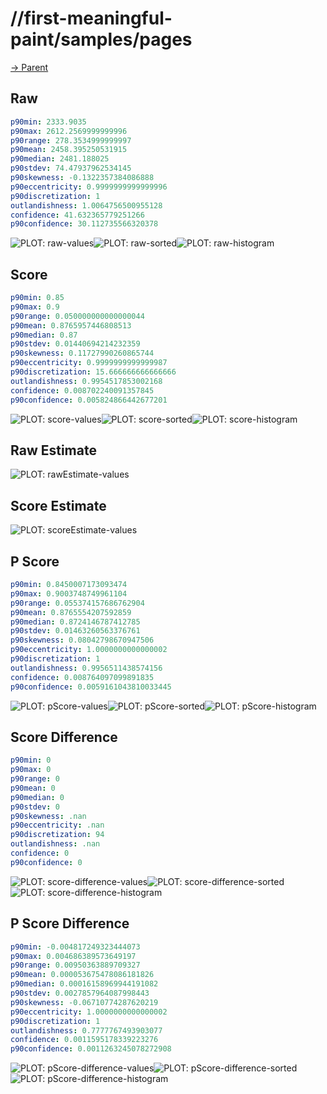 
# //first-meaningful-paint/samples/pages

[→ Parent](../..)


## Raw


```yaml
p90min: 2333.9035
p90max: 2612.2569999999996
p90range: 278.3534999999997
p90mean: 2458.395250531915
p90median: 2481.188025
p90stdev: 74.47937962534145
p90skewness: -0.1322357384086888
p90eccentricity: 0.9999999999999996
p90discretization: 1
outlandishness: 1.0064756500955128
confidence: 41.632365779251266
p90confidence: 30.112735566320378

```

![PLOT: raw-values](./raw/values.svg)![PLOT: raw-sorted](./raw/sorted.svg)![PLOT: raw-histogram](./raw/histogram.svg)
## Score


```yaml
p90min: 0.85
p90max: 0.9
p90range: 0.050000000000000044
p90mean: 0.8765957446808513
p90median: 0.87
p90stdev: 0.01440694214232359
p90skewness: 0.11727990260865744
p90eccentricity: 0.9999999999999987
p90discretization: 15.666666666666666
outlandishness: 0.9954517853002168
confidence: 0.008702240091357845
p90confidence: 0.005824866442677201

```

![PLOT: score-values](./score/values.svg)![PLOT: score-sorted](./score/sorted.svg)![PLOT: score-histogram](./score/histogram.svg)
## Raw Estimate

![PLOT: rawEstimate-values](./rawEstimate/values.svg)
## Score Estimate

![PLOT: scoreEstimate-values](./scoreEstimate/values.svg)
## P Score


```yaml
p90min: 0.8450007173093474
p90max: 0.9003748749961104
p90range: 0.055374157686762904
p90mean: 0.8765554207592859
p90median: 0.8724146787412785
p90stdev: 0.01463260563376761
p90skewness: 0.08042798670947506
p90eccentricity: 1.0000000000000002
p90discretization: 1
outlandishness: 0.9956511438574156
confidence: 0.008764097099891835
p90confidence: 0.0059161043810033445

```

![PLOT: pScore-values](./pScore/values.svg)![PLOT: pScore-sorted](./pScore/sorted.svg)![PLOT: pScore-histogram](./pScore/histogram.svg)
## Score Difference


```yaml
p90min: 0
p90max: 0
p90range: 0
p90mean: 0
p90median: 0
p90stdev: 0
p90skewness: .nan
p90eccentricity: .nan
p90discretization: 94
outlandishness: .nan
confidence: 0
p90confidence: 0

```

![PLOT: score-difference-values](./score-difference/values.svg)![PLOT: score-difference-sorted](./score-difference/sorted.svg)![PLOT: score-difference-histogram](./score-difference/histogram.svg)
## P Score Difference


```yaml
p90min: -0.004817249323444073
p90max: 0.004686389573649197
p90range: 0.00950363889709327
p90mean: 0.000053675478086181826
p90median: 0.00016158969944191082
p90stdev: 0.0027857964087998443
p90skewness: -0.06710774287620219
p90eccentricity: 1.0000000000000002
p90discretization: 1
outlandishness: 0.7777767493903077
confidence: 0.0011595178339223276
p90confidence: 0.0011263245078272908

```

![PLOT: pScore-difference-values](./pScore-difference/values.svg)![PLOT: pScore-difference-sorted](./pScore-difference/sorted.svg)![PLOT: pScore-difference-histogram](./pScore-difference/histogram.svg)